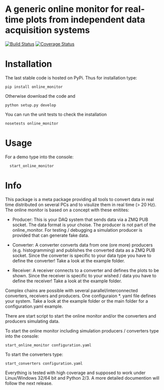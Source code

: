 # A generic online monitor for real-time plots from independent data acquisition systems
[![Build Status](https://github.com/Silab-Bonn/online_monitor/actions/workflows/main.yml/badge.svg?branch=development)](https://github.com/SiLab-Bonn/online_monitor/actions)
[![Coverage Status](https://coveralls.io/repos/SiLab-Bonn/online_monitor/badge.svg?branch=master&service=github)](https://coveralls.io/github/SiLab-Bonn/online_monitor?branch=master)

# Installation

The last stable code is hosted on PyPi. Thus for installation type:
```
pip install online_monitor
```

Otherwise download the code and

```
python setup.py develop
```

You can run the unit tests to check the installation

```
nosetests online_monitor
```

# Usage

For a demo type into the console:

```
  start_online_monitor
```

# Info
This package is a meta package providing all tools to convert data in real time distributed on several PCs and to visulize them in real time (> 20 Hz). The online monitor is based on a concept with these enitites:

- Producer:
  This is your DAQ system that sends data via a ZMQ PUB socket. The data format is your choise. The producer is not part of the online_monitor. For testing / debugging a simulation producer is provided that can generate fake data.

- Converter:
  A converter converts data from one (ore more) producers (e.g. histogramming) and publishes the converted data as a ZMQ PUB socket. Since the converter is specific to your data type you have to define the converter! Take a look at the example folder.

- Receiver:
A receiver connects to a converter and defines the plots to be shown. Since the receiver is specific to your wished / data you have to define the receiver! Take a look at the example folder.

Complex chains are possible with several parallel/interconnected converters, receivers and producers. One configuraion *. yaml file defines your system. Take a look at the example folder or the main folder for a configuration.yaml example.

There are start script to start the online monitor and/or the converters and producers simulating data.

To start the online monitor including simulation producers / converters type into the console:
```
start_online_monitor configuration.yaml
```

To start the converters type:
```
start_converters configuration.yaml
```

Everything is tested with high coverage and supposed to work under Linux/Windows 32/64 bit and Python 2/3.
A more detailed documention will follow the next release.


